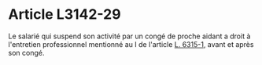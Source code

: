 # Article L3142-29

Le salarié qui suspend son activité par un congé de proche aidant a droit à l'entretien professionnel mentionné au I de l'article [L. 6315-1][1], avant et après son congé.

 [1]: /affichCodeArticle.do?cidTexte=LEGITEXT000006072050&idArticle=LEGIARTI000021340649&dateTexte=&categorieLien=cid